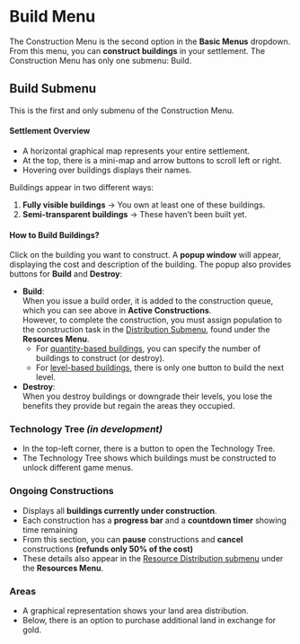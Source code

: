 # Build Menu

The Construction Menu is the second option in the **Basic Menus** dropdown.
From this menu, you can **construct buildings** in your settlement. The Construction Menu has only one submenu: Build.

## Build Submenu
This is the first and only submenu of the Construction Menu.

#### Settlement Overview
- A horizontal graphical map represents your entire settlement.
- At the top, there is a mini-map and arrow buttons to scroll left or right.
- Hovering over buildings displays their names.

Buildings appear in two different ways:
1. **Fully visible buildings** → You own at least one of these buildings.
2. **Semi-transparent buildings** → These haven’t been built yet.

#### How to Build Buildings?

Click on the building you want to construct. A **popup window** will appear, displaying the cost and description of the building. The popup also provides buttons for **Build** and **Destroy**:

   - **Build**:  
     When you issue a build order, it is added to the construction queue, which you can see above in **Active Constructions**.  
     However, to complete the construction, you must assign population to the construction task in the [Distribution Submenu](resources.md#distribution-submenu), found under the **Resources Menu**.
     - For [quantity-based buildings](../../game-concepts/buildings/index.md#types-of-buildings), you can specify the number of buildings to construct (or destroy).  
     - For [level-based buildings](../../game-concepts/buildings/index.md#types-of-buildings), there is only one button to build the next level.
   - **Destroy**:  
     When you destroy buildings or downgrade their levels, you lose the benefits they provide but regain the areas they occupied.

### Technology Tree *(in development)*
- In the top-left corner, there is a button to open the Technology Tree.
- The Technology Tree shows which buildings must be constructed to unlock different game menus.

### Ongoing Constructions
- Displays all **buildings currently under construction**.
- Each construction has a **progress bar** and a **countdown timer** showing time remaining
- From this section, you can **pause** constructions and **cancel** constructions **(refunds only 50% of the cost)**
- These details also appear in the [Resource Distribution submenu](resources.md#distribution-submenu) under the **Resources Menu**.

### Areas
- A graphical representation shows your land area distribution.
- Below, there is an option to purchase additional land in exchange for gold.